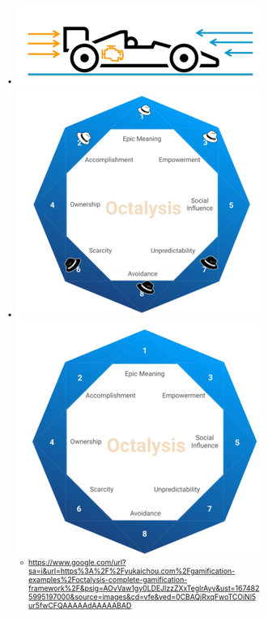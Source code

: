 - ![image.png](../assets/image_1674739559583_0.png)
- ![image.png](../assets/image_1674739660655_0.png) ![image.png](../assets/image_1674739575221_0.png)
	- https://www.google.com/url?sa=i&url=https%3A%2F%2Fyukaichou.com%2Fgamification-examples%2Foctalysis-complete-gamification-framework%2F&psig=AOvVaw1gy0LDEJlzzZXxTeglrAyv&ust=1674825995197000&source=images&cd=vfe&ved=0CBAQjRxqFwoTCOiNl5ur5fwCFQAAAAAdAAAAABAD